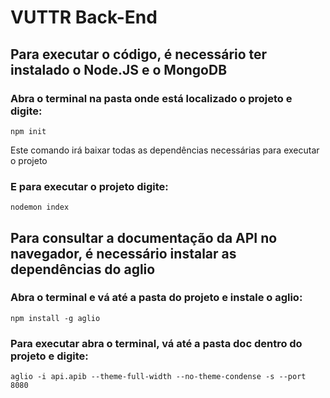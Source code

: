 # VUTTR Back-End

## Para executar o código, é necessário ter instalado o Node.JS e o MongoDB

### Abra o terminal na pasta onde está localizado o projeto e digite:

```
npm init
```
Este comando irá baixar todas as dependências necessárias para executar o projeto

### E para executar o projeto digite:

```
nodemon index
```

## Para consultar a documentação da API no navegador, é necessário instalar as dependências do aglio

### Abra o terminal e vá até a pasta do projeto e instale o aglio:

```
npm install -g aglio

```
### Para executar abra o terminal, vá até a pasta doc dentro do projeto e digite:
```
aglio -i api.apib --theme-full-width --no-theme-condense -s --port 8080

```